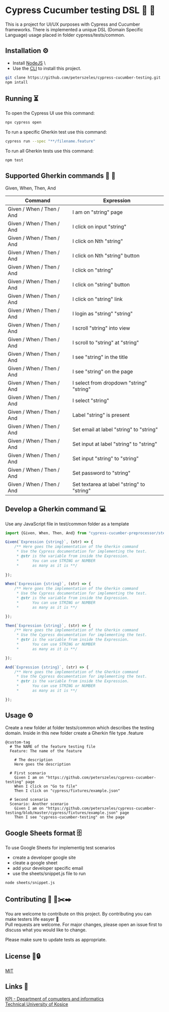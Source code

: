 # Cypress Cucumber testing DSL 🥒 🚀

This is a project for UI/UX purposes with Cypress and Cucumber frameworks.
There is implemented a unique DSL (Domain Specific Language) usage placed in folder cypress/tests/common.


## Installation ⚙️

- Install [NodeJS](https://nodejs.org/en/) \
- Use the  [CLI](https://www.w3schools.com/whatis/whatis_cli.asp) to install this project.

```bash
git clone https://github.com/peterszeles/cypress-cucumber-testing.git
npm intall
```

## Running ⏳

To open the Cypress UI use this command:
```bash
npx cypress open
```

To run a specific Gherkin test use this command:
```bash
cypress run --spec "**/filename.feature"
```

To run all Gherkin tests use this command:
```bash
npm test
```

## Supported Gherkin commands 🥒 🔦

Given, When, Then, And

| Command | Expression |
| --- | --- |
| Given / When / Then / And | I am on "string" page | 
| Given / When / Then / And | I click on input "string" | 
| Given / When / Then / And | I click on Nth "string" | 
| Given / When / Then / And | I click on Nth "string" button | 
| Given / When / Then / And | I click on "string" | 
| Given / When / Then / And | I click on "string" button | 
| Given / When / Then / And | I click on "string" link | 
| Given / When / Then / And | I login as "string" "string"| 
| Given / When / Then / And | I scroll "string" into view | 
| Given / When / Then / And | I scroll to "string" at "string" | 
| Given / When / Then / And | I see "string" in the title | 
| Given / When / Then / And | I see "string" on the page | 
| Given / When / Then / And | I select from dropdown "string" "string" | 
| Given / When / Then / And | I select "string" | 
| Given / When / Then / And | Label "string" is present | 
| Given / When / Then / And | Set email at label "string" to "string" | 
| Given / When / Then / And | Set input at label "string" to "string" | 
| Given / When / Then / And | Set input "string" to "string" | 
| Given / When / Then / And | Set password to "string" | 
| Given / When / Then / And | Set textarea at label "string" to "string" | 


## Develop a Gherkin command 💻
Use any JavaScript file in test/common folder as a template
```javascript
import {Given, When, Then, And} from "cypress-cucumber-preprocessor/steps";

Given(`Expression {string}`, (str) => {
    /** Here goes the implementation of the Gherkin command
     * Use the Cypress documentation for implementing the test.
     * @str is the variable from inside the Expression. 
     *      You can use STRING or NUMBER
     *      as many as it is **/ 
    
});

When(`Expression {string}`, (str) => {
    /** Here goes the implementation of the Gherkin command
     * Use the Cypress documentation for implementing the test.
     * @str is the variable from inside the Expression.
     *      You can use STRING or NUMBER
     *      as many as it is **/

});

Then(`Expression {string}`, (str) => {
    /** Here goes the implementation of the Gherkin command
     * Use the Cypress documentation for implementing the test.
     * @str is the variable from inside the Expression.
     *      You can use STRING or NUMBER
     *      as many as it is **/

});

And(`Expression {string}`, (str) => {
    /** Here goes the implementation of the Gherkin command
     * Use the Cypress documentation for implementing the test.
     * @str is the variable from inside the Expression.
     *      You can use STRING or NUMBER
     *      as many as it is **/

});


```

## Usage ⚙️
Create a new folder at folder tests/common which describes the testing domain.
Inside in this new folder create a Gherkin file type .feature
```gherkin
@custom-tag
  # The NAME of the feature testing file  
  Feature: The name of the feature

    # The description   
    Here goes the description

  # First scenario
    Given I am on "https://github.com/peterszeles/cypress-cucumber-testing" page
    When I click on "Go to file"
    Then I click on "cypress/fixtures/example.json"
    
  # Second scenario
  Scenario: Another scenario
    Given I am on "https://github.com/peterszeles/cypress-cucumber-testing/blob/master/cypress/fixtures/example.json" page
    Then I see "cypress-cucumber-testing" on the page

```

## Google Sheets format 🗄
To use Google Sheets for implementig test scenarios
- create a developer google site
- cleate a google sheet
- add your developer specific email
- use the sheets/snippet.js file to run
```bash
node sheets/snippet.js
```

## Contributing 🥒 📐✂️✒️
You are welcome to contribute on this project. By contributing you can make testers life easyer 🙂 \
Pull requests are welcome. For major changes, please open an issue first to discuss what you would like to change.

Please make sure to update tests as appropriate.

## License 🛒🔒
[MIT](https://choosealicense.com/licenses/mit/)

## Links 🔗
[KPI - Department of comupters and informatics](https://kpi.fei.tuke.sk/en) \
[Technical University of Kosice](https://www.tuke.sk/wps/portal)

